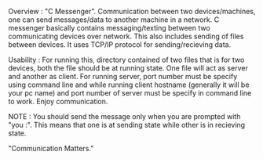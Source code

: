 Overview :
"C Messenger". Communication between two devices/machines, one can send messages/data to another machine in a network.
C messenger basically contains messaging/texting between two communicating devices over network. This also includes sending of files between devices. It uses TCP/IP protocol for sending/recieving data.

Usability :
For running this, directory contained of two files that is for two devices, both the file should be at running state.
One file will act as server and another as client. For running server, port number must be specify using command line and while running client hostname (generally it will be your pc name) and port number of server must be specify in command line to work. Enjoy communication.

NOTE : You should send the message only when you are prompted with "you :". This means that one is at sending state while other is in recieving state.

"Communication Matters."
